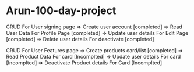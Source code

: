 # Arun-100-day-project

CRUD For User signing page
=> Create user account [completed]
=> Read User Data For Profile Page [completed]
=> Update user details For Edit Page [completed]
=> Delete user details For deactivate [completed]

CRUD For User Features page
=> Create products card/list [completed]
=> Read Product Data For card [Incomplted]
=> Update user details For card [Incomplted]
=> Deactivate Product details For Card [Incomplted]
